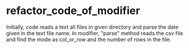# refactor_code_of_modifier

Initially, code reads a text all files in given directory and parse the date given in the text file name. 
In modifier, "parse" method reads the csv file and find the mode as col_or_row and the number of rows in the file. 